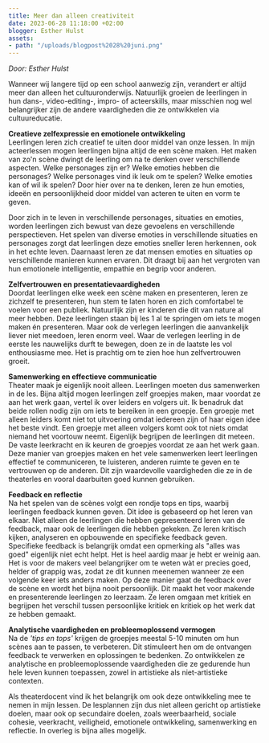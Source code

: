 ```yaml
---
title: Meer dan alleen creativiteit
date: 2023-06-28 11:18:00 +02:00
blogger: Esther Hulst
assets:
- path: "/uploads/blogpost%2028%20juni.png"
---
```


*Door: Esther Hulst*

Wanneer wij langere tijd op een school aanwezig zijn, verandert er altijd meer dan alleen het cultuuronderwijs. Natuurlijk groeien de leerlingen in hun dans-, video-editing-, impro- of acteerskills, maar misschien nog wel belangrijker zijn de andere vaardigheden die ze ontwikkelen via cultuureducatie.

**Creatieve zelfexpressie en emotionele ontwikkeling**\
Leerlingen leren zich creatief te uiten door middel van onze lessen. In mijn acteerlessen mogen leerlingen bijna altijd de  een scène maken. Het maken van zo'n scène dwingt de leerling om na te denken over verschillende aspecten. Welke personages zijn er? Welke emoties hebben die personages? Welke personages vind ik leuk om te spelen? Welke emoties kan of wil ik spelen? Door hier over na te denken, leren ze hun emoties, ideeën en persoonlijkheid door middel van acteren te uiten en vorm te geven.

Door zich in te leven in verschillende personages, situaties en emoties, worden leerlingen zich bewust van deze gevoelens en verschillende perspectieven. Het spelen van diverse emoties in verschillende situaties en personages zorgt dat leerlingen deze emoties sneller leren herkennen, ook in het echte leven. Daarnaast leren ze dat mensen emoties en situaties op verschillende manieren kunnen ervaren. Dit draagt bij aan het vergroten van hun emotionele intelligentie, empathie en begrip voor anderen.

**Zelfvertrouwen en presentatievaardigheden**\
Doordat leerlingen elke week een scène maken en presenteren, leren ze zichzelf te presenteren, hun stem te laten horen en zich comfortabel te voelen voor een publiek. Natuurlijk zijn er kinderen die dit van nature al meer hebben. Deze leerlingen staan bij les 1 al te springen om iets te mogen maken én presenteren. Maar ook de verlegen leerlingen die aanvankelijk liever niet meedoen, leren enorm veel. Waar de verlegen leerling in de eerste les nauwelijks durft te bewegen, doen ze in de laatste les vol enthousiasme mee. Het is prachtig om te zien hoe hun zelfvertrouwen groeit.

**Samenwerking en effectieve communicatie**\
Theater maak je eigenlijk nooit alleen. Leerlingen moeten dus samenwerken in de les. Bijna altijd mogen leerlingen zelf groepjes maken, maar voordat ze aan het werk gaan, vertel ik over leiders en volgers uit. Ik benadruk dat beide rollen nodig zijn om iets te bereiken in een groepje. Een groepje met alleen leiders komt niet tot uitvoering omdat iedereen zijn of haar eigen idee het beste vindt. Een groepje met alleen volgers komt ook tot niets omdat niemand het voortouw neemt. Eigenlijk begrijpen de leerlingen dit meteen. De vaste leerkracht en ik keuren de groepjes voordat ze aan het werk gaan. Deze manier van groepjes maken en het vele samenwerken leert leerlingen effectief te communiceren, te luisteren, anderen ruimte te geven en te vertrouwen op de anderen. Dit zijn waardevolle vaardigheden die ze in de theaterles en  vooral daarbuiten goed kunnen gebruiken.

**Feedback en reflectie**\
Na het spelen van de scènes volgt een rondje tops en tips, waarbij leerlingen feedback kunnen geven. Dit idee is gebaseerd op het leren van elkaar. Niet alleen de leerlingen die hebben gepresenteerd leren van de feedback, maar ook de leerlingen die hebben gekeken. Ze leren kritisch kijken, analyseren en opbouwende en specifieke feedback geven. Specifieke feedback is belangrijk omdat een opmerking als "alles was goed" eigenlijk niet echt helpt. Het is heel aardig maar je hebt er weinig aan. Het is voor de makers veel belangrijker om te weten wàt er precies goed, helder of grappig was, zodat ze dit kunnen meenemen wanneer ze een volgende keer iets anders maken. Op deze manier gaat de feedback over de scène en wordt het bijna nooit persoonlijk. Dit maakt het voor makende en presenterende leerlingen zo leerzaam. Ze leren omgaan met kritiek en begrijpen het verschil tussen persoonlijke kritiek en kritiek op het werk dat ze hebben gemaakt.

**Analytische vaardigheden en probleemoplossend vermogen**\
Na de *'tips en tops'* krijgen de groepjes meestal 5-10 minuten om hun scènes aan te passen, te verbeteren. Dit stimuleert hen om de ontvangen feedback te verwerken en oplossingen te bedenken. Zo ontwikkelen ze analytische en probleemoplossende vaardigheden die ze gedurende hun hele leven kunnen toepassen, zowel in artistieke als niet-artistieke contexten.

Als theaterdocent vind ik het belangrijk om ook deze ontwikkeling mee te nemen in mijn lessen. De lesplannen zijn dus niet alleen gericht op artistieke doelen, maar ook op secundaire doelen, zoals weerbaarheid, sociale cohesie, veerkracht, veiligheid, emotionele ontwikkeling, samenwerking en reflectie. In overleg is bijna alles mogelijk.